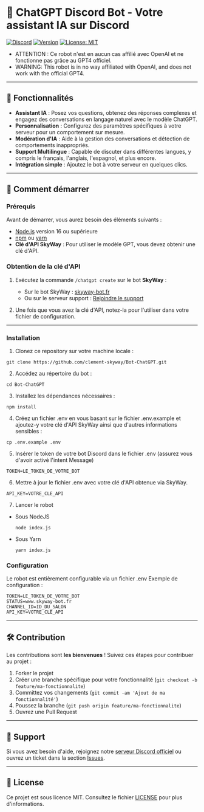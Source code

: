 # 🤖 ChatGPT Discord Bot - Votre assistant IA sur Discord

[![Discord](https://img.shields.io/discord/869149763558342686?color=%237289DA&label=Join%20Discord&logo=discord&style=for-the-badge)](https://discord.gg/yTvzufG63a)
[![Version](https://img.shields.io/github/package-json/v/clement-skyway/Bot-ChatGPT?style=for-the-badge)](https://github.com/clement-skyway/Bot-ChatGPT/releases)
[![License: MIT](https://img.shields.io/github/license/clement-skyway/Bot-ChatGPT?style=for-the-badge)](LICENSE)

- ATTENTION : Ce robot n'est en aucun cas affilié avec OpenAI et ne fonctionne pas grâce au GPT4 officiel.
- WARNING: This robot is in no way affiliated with OpenAI, and does not work with the official GPT4.

---

## 🎯 Fonctionnalités

- **Assistant IA** : Posez vos questions, obtenez des réponses complexes et engagez des conversations en langage naturel avec le modèle ChatGPT.
- **Personnalisation** : Configurez des paramètres spécifiques à votre serveur pour un comportement sur mesure.
- **Modération d'IA** : Aide à la gestion des conversations et détection de comportements inappropriés.
- **Support Multilingue** : Capable de discuter dans différentes langues, y compris le français, l'anglais, l'espagnol, et plus encore.
- **Intégration simple** : Ajoutez le bot à votre serveur en quelques clics.

---

## 🚀 Comment démarrer

### Prérequis

Avant de démarrer, vous aurez besoin des éléments suivants :

- [Node.js](https://nodejs.org/) version 16 ou supérieure
- [npm](https://www.npmjs.com/) ou [yarn](https://yarnpkg.com/)
- **Clé d'API SkyWay** : Pour utiliser le modèle GPT, vous devez obtenir une clé d'API.

### Obtention de la clé d'API

1. Exécutez la commande `/chatgpt create` sur le bot **SkyWay** :

   - Sur le bot SkyWay : [skyway-bot.fr](https://www.skyway-bot.fr/)
   - Ou sur le serveur support : [Rejoindre le support](https://discord.gg/yTvzufG63a)

2. Une fois que vous avez la clé d'API, notez-la pour l'utiliser dans votre fichier de configuration.

---

### Installation

1. Clonez ce repository sur votre machine locale :
  ```
  git clone https://github.com/clement-skyway/Bot-ChatGPT.git
  ```

2. Accédez au répertoire du bot :
  ```
  cd Bot-ChatGPT
  ```

3. Installez les dépendances nécessaires :
  ```
  npm install
  ```

4. Créez un fichier .env en vous basant sur le fichier .env.example et ajoutez-y votre clé d'API SkyWay ainsi que d'autres informations sensibles :
  ```
  cp .env.example .env
  ```

5. Insérer le token de votre bot Discord dans le fichier .env (assurez vous d'avoir activé l'intent Message)
  ```
  TOKEN=LE_TOKEN_DE_VOTRE_BOT
  ```

6. Mettre à jour le fichier .env avec votre clé d'API obtenue via SkyWay.
  ```
  API_KEY=VOTRE_CLE_API
  ```

7. Lancer le robot 

- Sous NodeJS
  ```
  node index.js
  ```

- Sous Yarn
  ```
  yarn index.js
  ```

### Configuration

Le robot est entièrement configurable via un fichier .env Exemple de configuration :
  ```
  TOKEN=LE_TOKEN_DE_VOTRE_BOT
  STATUS=www.skyway-bot.fr
  CHANNEL_ID=ID_DU_SALON
  API_KEY=VOTRE_CLE_API
  ```

  ---

## 🛠️ Contribution

Les contributions sont **les bienvenues** ! Suivez ces étapes pour contribuer au projet :

1. Forker le projet
2. Créer une branche spécifique pour votre fonctionnalité (`git checkout -b feature/ma-fonctionnalite`)
3. Committez vos changements (`git commit -am 'Ajout de ma fonctionnalité'`)
4. Poussez la branche (`git push origin feature/ma-fonctionnalite`)
5. Ouvrez une Pull Request

---

## 💬 Support

Si vous avez besoin d'aide, rejoignez notre [serveur Discord officiel](https://discord.gg/yTvzufG63a) ou ouvrez un ticket dans la section [Issues](https://github.com/clement-skyway/Bot-ChatGPT/issues).

---

## 📄 License

Ce projet est sous licence MIT. Consultez le fichier [LICENSE](LICENSE) pour plus d'informations.
